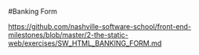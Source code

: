 #Banking Form

https://github.com/nashville-software-school/front-end-milestones/blob/master/2-the-static-web/exercises/SW_HTML_BANKING_FORM.md